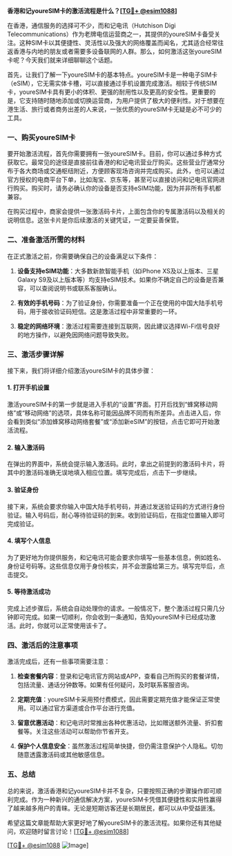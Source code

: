 **香港和记youreSIM卡的激活流程是什么？[[TG💪+ @esim1088](https://t.me/s/esim1088)]**

在香港，通信服务的选择可不少，而和记电讯（Hutchison Digi Telecommunications）作为老牌电信运营商之一，其提供的youreSIM卡备受关注。这种SIM卡以其便捷性、灵活性以及强大的网络覆盖而闻名，尤其适合经常往返香港与内地的朋友或者需要多设备联网的人群。那么，如何激活这张youreSIM卡呢？今天我们就来详细聊聊这个话题。

首先，让我们了解一下youreSIM卡的基本特点。youreSIM卡是一种电子SIM卡（eSIM），它无需实体卡槽，可以直接通过手机设置完成激活。相较于传统SIM卡，youreSIM卡具有更小的体积、更强的耐用性以及更高的安全性。更重要的是，它支持随时随地添加或切换运营商，为用户提供了极大的便利性。对于想要在港生活、旅行或者商务出差的人来说，一张优质的youreSIM卡无疑是必不可少的工具。

### 一、购买youreSIM卡

要开始激活流程，首先你需要拥有一张youreSIM卡。目前，你可以通过多种方式获取它。最常见的途径是直接前往香港的和记电讯营业厅购买。这些营业厅通常分布于各大商场或交通枢纽附近，方便顾客现场咨询并完成购买。此外，也可以通过官方授权的电商平台下单，比如淘宝、京东等，甚至可以直接访问和记电讯官网进行购买。购买时，请务必确认你的设备是否支持eSIM功能，因为并非所有手机都兼容。

在购买过程中，商家会提供一张激活码卡片，上面包含你的专属激活码以及相关的说明信息。这张卡片是你后续激活的关键凭证，一定要妥善保管。

### 二、准备激活所需的材料

在正式激活之前，你需要确保自己的设备满足以下条件：

1. **设备支持eSIM功能**：大多数新款智能手机（如iPhone XS及以上版本、三星Galaxy S9及以上版本等）均支持eSIM技术。如果你不确定自己的设备是否兼容，可以查阅说明书或联系客服确认。
   
2. **有效的手机号码**：为了验证身份，你需要准备一个正在使用的中国大陆手机号码，用于接收验证码短信。这是激活过程中非常重要的一环。

3. **稳定的网络环境**：激活过程需要连接到互联网，因此建议选择Wi-Fi信号良好的地方操作，以避免因网络问题导致失败。

### 三、激活步骤详解

接下来，我们将详细介绍激活youreSIM卡的具体步骤：

#### 1. 打开手机设置

激活youreSIM卡的第一步就是进入手机的“设置”界面。打开后找到“蜂窝移动网络”或“移动网络”的选项，具体名称可能因品牌不同而有所差异。点击进入后，你会看到类似“添加蜂窝移动网络套餐”或“添加新eSIM”的按钮，点击它即可开始激活流程。

#### 2. 输入激活码

在弹出的界面中，系统会提示输入激活码。此时，拿出之前提到的激活码卡片，将其中的激活码准确无误地填入相应位置。填写完成后，点击下一步继续。

#### 3. 验证身份

接下来，系统会要求你输入中国大陆手机号码，并通过发送验证码的方式进行身份验证。输入号码后，耐心等待验证码的到来。收到验证码后，在指定位置输入即可完成验证。

#### 4. 填写个人信息

为了更好地为你提供服务，和记电讯可能会要求你填写一些基本信息，例如姓名、身份证号码等。这些信息仅用于身份核实，并不会泄露给第三方。填写完毕后，点击提交。

#### 5. 等待激活成功

完成上述步骤后，系统会自动处理你的请求。一般情况下，整个激活过程只需几分钟即可完成。如果一切顺利，你会收到一条通知，告知youreSIM卡已经成功激活。此时，你就可以正常使用该卡了。

### 四、激活后的注意事项

激活完成后，还有一些事项需要注意：

1. **检查套餐内容**：登录和记电讯官方网站或APP，查看自己所购买的套餐详情，包括流量、通话分钟数等。如果有任何疑问，及时联系客服咨询。

2. **定期充值**：youreSIM卡采用预付费模式，因此需要定期充值才能保证正常使用。可以通过官方渠道或合作平台进行充值。

3. **留意优惠活动**：和记电讯时常推出各种优惠活动，比如赠送额外流量、折扣套餐等。关注这些活动可以帮助你节省开支。

4. **保护个人信息安全**：虽然激活过程简单快捷，但仍需注意保护个人隐私。切勿随意透露激活码或其他敏感信息。

### 五、总结

总的来说，激活香港和记youreSIM卡并不复杂，只要按照正确的步骤操作即可顺利完成。作为一种新兴的通信解决方案，youreSIM卡凭借其便捷性和实用性赢得了越来越多用户的青睐。无论是短期访客还是长期居民，都可以从中受益匪浅。

希望这篇文章能帮助大家更好地了解youreSIM卡的激活流程。如果你还有其他疑问，欢迎随时留言讨论！[[TG💪+ @esim1088](https://t.me/s/esim1088)] 

[[TG💪+ @esim1088](https://t.me/s/esim1088) ![Image](https://i.postimg.cc/4NQfJmqS/Snipaste-2025-05-13-00-14-12.png)]